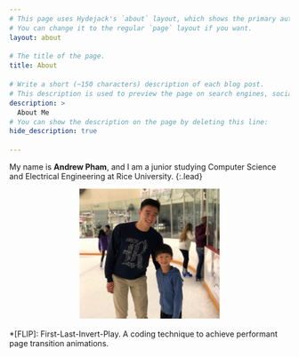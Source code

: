 ```yaml
---
# This page uses Hydejack's `about` layout, which shows the primary author's picture and about text at the top.
# You can change it to the regular `page` layout if you want.
layout: about

# The title of the page.
title: About

# Write a short (~150 characters) description of each blog post.
# This description is used to preview the page on search engines, social media, etc.
description: >
  About Me
# You can show the description on the page by deleting this line:
hide_description: true

---
```

My name is **Andrew Pham**, and I am a junior studying Computer Science and Electrical Engineering at Rice University. 
{:.lead}

<div style="width:image width px; font-size:80%; text-align:center;">
  <img src="/assets/img/skating.jpg" style="width:50%; display: block; margin-right: auto; margin-left: auto; padding-bottom: 0.5em"/>
</div>
<!-- 




## Resume
Click [here](/assets/PDF_resume.pdf){:target="_blank"} to download a copy of my resume.

If you would like a *.docx* version of my resume, click [here](/assets/word_resume.docx)

## CS Interests
I'm interested in cloud computing and its applications because the idea of scalability seems pretty neat to me.

I'm also taking classes in machine learning and would always like to learn and gain more experience with it. 

## Personal Interests
I love coupes, 20th century history, and almost anything on Wikipedia. 
<div style="width:image width px; font-size:80%; text-align:center;">
  <img src="/assets/img/m3.jpg" style="width:50%; display: block; margin-right: auto; margin-left: auto; padding-bottom: 0.5em"/>
  Somehow still running after 130k miles and 15 years
</div>


<br>
I'm also a huge signal processing fan - we have a super awesome electrical engineering faculty at Rice and this subject has some really interesting applications of math. 
<div style="width:image width px; font-size:80%; text-align:center;">
<img src="/assets/img/fourier.jpg" style="width:50%; display: block; margin-right: auto; margin-left: auto; padding-bottom: 0.5em"/>
  Fourier and Inverse Fourier Transform
</div> -->



*[FLIP]: First-Last-Invert-Play. A coding technique to achieve performant page transition animations.
